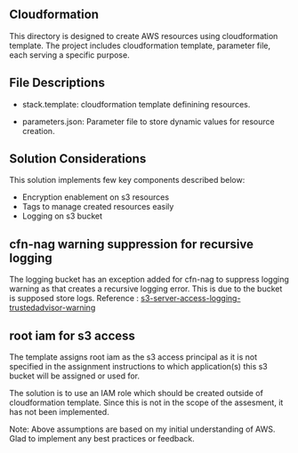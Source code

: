 ## Cloudformation
This directory is designed to create AWS resources using cloudformation template. The project includes cloudformation template, parameter file, each serving a specific purpose.

## File Descriptions

- stack.template: cloudformation template definining resources.

- parameters.json: Parameter file to store dynamic values for resource creation.

## Solution Considerations
This solution implements few key components described below:
- Encryption enablement on s3 resources
- Tags to manage created resources easily
- Logging on s3 bucket

## cfn-nag warning suppression for recursive logging
The logging bucket has an exception added for cfn-nag to suppress logging warning as that creates a recursive logging error. This is due to the bucket is supposed store logs.
Reference : [s3-server-access-logging-trustedadvisor-warning](https://repost.aws/questions/QUCxFo7NdaQhCSCbQwb20i4Q/avoid-recursive-s3-server-access-logging-trustedadvisor-warning)

## root iam for s3 access
The template assigns root iam as the s3 access principal as it is not specified in the assignment instructions to which application(s) this s3 bucket will be assigned or used for.

The solution is to use an IAM role which should be created outside of cloudformation template. Since this is not in the scope of the assesment, it has not been implemented.

Note: Above assumptions are based on my initial understanding of AWS. Glad to implement any best practices or feedback.